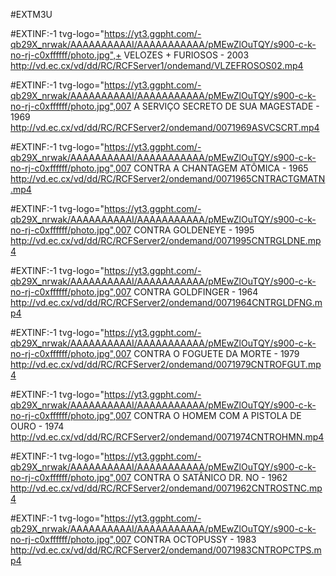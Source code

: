 #EXTM3U

#EXTINF:-1 tvg-logo="https://yt3.ggpht.com/-qb29X_nrwak/AAAAAAAAAAI/AAAAAAAAAAA/pMEwZlOuTQY/s900-c-k-no-rj-c0xffffff/photo.jpg",+ VELOZES + FURIOSOS - 2003
http://vd.ec.cx/vd/dd/RC/RCFServer1/ondemand/VLZEFROSOS02.mp4
 
#EXTINF:-1 tvg-logo="https://yt3.ggpht.com/-qb29X_nrwak/AAAAAAAAAAI/AAAAAAAAAAA/pMEwZlOuTQY/s900-c-k-no-rj-c0xffffff/photo.jpg",007 A SERVIÇO SECRETO DE SUA MAGESTADE - 1969
http://vd.ec.cx/vd/dd/RC/RCFServer2/ondemand/0071969ASVCSCRT.mp4
 
#EXTINF:-1 tvg-logo="https://yt3.ggpht.com/-qb29X_nrwak/AAAAAAAAAAI/AAAAAAAAAAA/pMEwZlOuTQY/s900-c-k-no-rj-c0xffffff/photo.jpg",007 CONTRA A CHANTAGEM ATÔMICA - 1965
http://vd.ec.cx/vd/dd/RC/RCFServer2/ondemand/0071965CNTRACTGMATN.mp4
 
#EXTINF:-1 tvg-logo="https://yt3.ggpht.com/-qb29X_nrwak/AAAAAAAAAAI/AAAAAAAAAAA/pMEwZlOuTQY/s900-c-k-no-rj-c0xffffff/photo.jpg",007 CONTRA GOLDENEYE - 1995
http://vd.ec.cx/vd/dd/RC/RCFServer2/ondemand/0071995CNTRGLDNE.mp4
 
#EXTINF:-1 tvg-logo="https://yt3.ggpht.com/-qb29X_nrwak/AAAAAAAAAAI/AAAAAAAAAAA/pMEwZlOuTQY/s900-c-k-no-rj-c0xffffff/photo.jpg",007 CONTRA GOLDFINGER - 1964
http://vd.ec.cx/vd/dd/RC/RCFServer2/ondemand/0071964CNTRGLDFNG.mp4
 
#EXTINF:-1 tvg-logo="https://yt3.ggpht.com/-qb29X_nrwak/AAAAAAAAAAI/AAAAAAAAAAA/pMEwZlOuTQY/s900-c-k-no-rj-c0xffffff/photo.jpg",007 CONTRA O FOGUETE DA MORTE - 1979
http://vd.ec.cx/vd/dd/RC/RCFServer2/ondemand/0071979CNTROFGUT.mp4
 
#EXTINF:-1 tvg-logo="https://yt3.ggpht.com/-qb29X_nrwak/AAAAAAAAAAI/AAAAAAAAAAA/pMEwZlOuTQY/s900-c-k-no-rj-c0xffffff/photo.jpg",007 CONTRA O HOMEM COM A PISTOLA DE OURO - 1974
http://vd.ec.cx/vd/dd/RC/RCFServer2/ondemand/0071974CNTROHMN.mp4
 
#EXTINF:-1 tvg-logo="https://yt3.ggpht.com/-qb29X_nrwak/AAAAAAAAAAI/AAAAAAAAAAA/pMEwZlOuTQY/s900-c-k-no-rj-c0xffffff/photo.jpg",007 CONTRA O SATÂNICO DR. NO - 1962
http://vd.ec.cx/vd/dd/RC/RCFServer2/ondemand/0071962CNTROSTNC.mp4
 
#EXTINF:-1 tvg-logo="https://yt3.ggpht.com/-qb29X_nrwak/AAAAAAAAAAI/AAAAAAAAAAA/pMEwZlOuTQY/s900-c-k-no-rj-c0xffffff/photo.jpg",007 CONTRA OCTOPUSSY - 1983
http://vd.ec.cx/vd/dd/RC/RCFServer2/ondemand/0071983CNTROPCTPS.mp4
